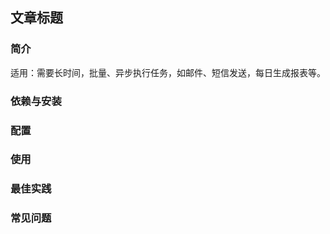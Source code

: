 ## 文章标题


### 简介

适用：需要长时间，批量、异步执行任务，如邮件、短信发送，每日生成报表等。

### 依赖与安装

### 配置

### 使用

### 最佳实践

### 常见问题
